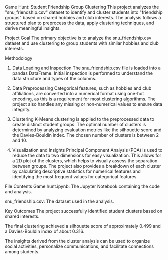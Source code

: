 Game Hunt: Student Friendship Group Clustering
This project analyzes the "snu_friendship.csv" dataset to identify and cluster students into "friendship groups" based on shared hobbies and club interests. The analysis follows a structured plan to preprocess the data, apply clustering techniques, and derive meaningful insights.

Project Goal
The primary objective is to analyze the snu_friendship.csv dataset and use clustering to group students with similar hobbies and club interests.

Methodology
1. Data Loading and Inspection
The snu_friendship.csv file is loaded into a pandas DataFrame. Initial inspection is performed to understand the data structure and types of the columns.

2. Data Preprocessing
Categorical features, such as hobbies and club affiliations, are converted into a numerical format using one-hot encoding, as this is a requirement for most clustering algorithms. The project also handles any missing or non-numerical values to ensure data integrity.

3. Clustering
K-Means clustering is applied to the preprocessed data to create distinct student groups. The optimal number of clusters is determined by analyzing evaluation metrics like the silhouette score and the Davies-Bouldin index. The chosen number of clusters is between 2 and 10.

4. Visualization and Insights
Principal Component Analysis (PCA) is used to reduce the data to two dimensions for easy visualization. This allows for a 2D plot of the clusters, which helps to visually assess the separation between groups. The project also provides a breakdown of each cluster by calculating descriptive statistics for numerical features and identifying the most frequent values for categorical features.

File Contents
Game hunt.ipynb: The Jupyter Notebook containing the code and analysis.

snu_friendship.csv: The dataset used in the analysis.

Key Outcomes
The project successfully identified student clusters based on shared interests.

The final clustering achieved a silhouette score of approximately 0.499 and a Davies-Bouldin index of about 0.316.

The insights derived from the cluster analysis can be used to organize social activities, personalize communications, and facilitate connections among students.
